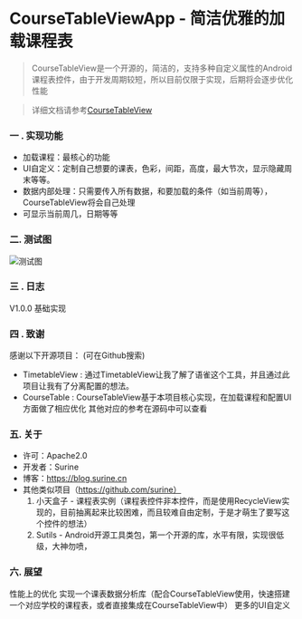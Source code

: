 # CourseTableViewApp - 简洁优雅的加载课程表

> CourseTableView是一个开源的，简洁的，支持多种自定义属性的Android课程表控件，由于开发周期较短，所以目前仅限于实现，后期将会逐步优化性能

> 详细文档请参考[CourseTableView](https://www.yuque.com/hysteria/coursetableview)


###  一 . 实现功能
- 加载课程：最核心的功能
- UI自定义：定制自己想要的课表，色彩，间距，高度，最大节次，显示隐藏周末等等。
- 数据内部处理：只需要传入所有数据，和要加载的条件（如当前周等），CourseTableView将会自己处理
- 可显示当前周几，日期等等


### 二. 测试图

![测试图](https://cdn.nlark.com/yuque/0/2019/png/276442/1551413899053-d3fbae3e-10d0-43bb-bc4f-ae3da0c9b359.png?x-oss-process=image/resize,w_714)



### 三 . 日志
V1.0.0 基础实现




### 四 . 致谢
感谢以下开源项目：
(可在Github搜索)
- TimetableView  : 通过TimetableView让我了解了语雀这个工具，并且通过此项目让我有了分离配置的想法。
- CourseTable  :  CourseTableView基于本项目核心实现，在加载课程和配置UI方面做了相应优化
其他对应的参考在源码中可以查看




### 五. 关于
- 许可：Apache2.0
- 开发者：Surine
- 博客：https://blog.surine.cn
- 其他类似项目（https://github.com/surine）
  1. 小天盒子 -  课程表实例（课程表控件非本控件，而是使用RecycleView实现的，目前抽离起来比较困难，而且较难自由定制，于是才萌生了要写这个控件的想法）
  2. Sutils - Android开源工具类包，第一个开源的库，水平有限，实现很低级，大神勿喷，




### 六. 展望
性能上的优化
实现一个课表数据分析库（配合CourseTableView使用，快速搭建一个对应学校的课程表，或者直接集成在CourseTableView中）
更多的UI自定义
